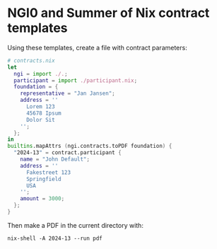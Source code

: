# NGI0 and Summer of Nix contract templates

Using these templates, create a file with contract parameters:

```nix
# contracts.nix
let
  ngi = import ./.;
  participant = import ./participant.nix;
  foundation = {
    representative = "Jan Jansen";
    address = ''
      Lorem 123
      45678 Ipsum
      Dolor Sit
    '';
  };
in
builtins.mapAttrs (ngi.contracts.toPDF foundation) {
  "2024-13" = contract.participant {
    name = "John Default";
    address = ''
      Fakestreet 123
      Springfield
      USA
    '';
    amount = 3000;
  };
}
```

Then make a PDF in the current directory with:

```console
nix-shell -A 2024-13 --run pdf
```

